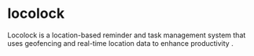 # locolock
Locolock is a location-based reminder and task management system that uses geofencing and real-time location data to enhance productivity .
